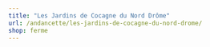 ```yaml
---
title: "Les Jardins de Cocagne du Nord Drôme"
url: /andancette/les-jardins-de-cocagne-du-nord-drome/
shop: ferme
---
```

